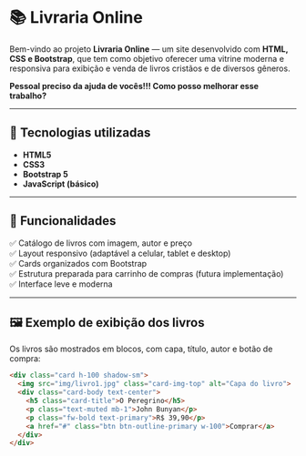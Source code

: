# 📚 Livraria Online

Bem-vindo ao projeto **Livraria Online** — um site desenvolvido com **HTML, CSS e Bootstrap**, que tem como objetivo oferecer uma vitrine moderna e responsiva para exibição e venda de livros cristãos e de diversos gêneros.

**Pessoal preciso da ajuda de vocês!!!
Como posso melhorar esse trabalho?**

---

## 🚀 Tecnologias utilizadas

- **HTML5**  
- **CSS3**  
- **Bootstrap 5**  
- **JavaScript (básico)**  


---

## 🧩 Funcionalidades

✅ Catálogo de livros com imagem, autor e preço  
✅ Layout responsivo (adaptável a celular, tablet e desktop)  
✅ Cards organizados com Bootstrap  
✅ Estrutura preparada para carrinho de compras (futura implementação)  
✅ Interface leve e moderna  

---

## 🖼️ Exemplo de exibição dos livros

Os livros são mostrados em blocos, com capa, título, autor e botão de compra:

```html
<div class="card h-100 shadow-sm">
  <img src="img/livro1.jpg" class="card-img-top" alt="Capa do livro">
  <div class="card-body text-center">
    <h5 class="card-title">O Peregrino</h5>
    <p class="text-muted mb-1">John Bunyan</p>
    <p class="fw-bold text-primary">R$ 39,90</p>
    <a href="#" class="btn btn-outline-primary w-100">Comprar</a>
  </div>
</div>
